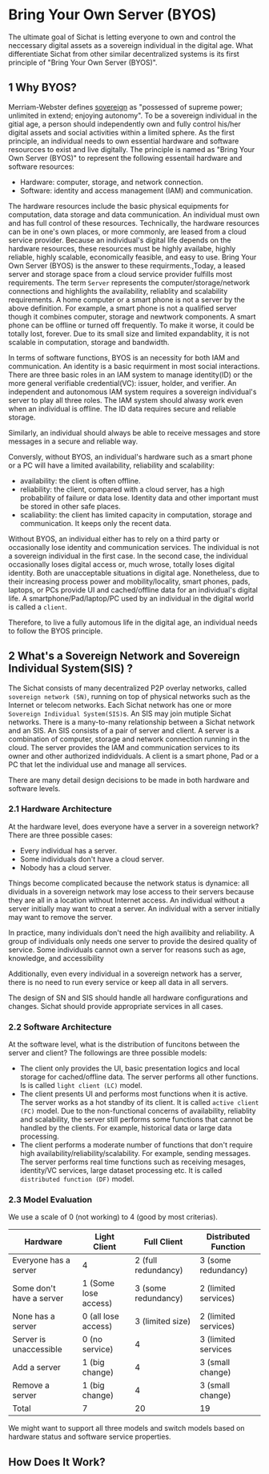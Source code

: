 # Bring Your Own Server (BYOS)

The ultimate goal of Sichat is letting everyone to own and control the neccessary digital assets as a sovereign individual in the digital age. What differentiate Sichat from other similar decentralized systems is its first principle of "Bring Your Own Server (BYOS)".

## 1 Why BYOS?

Merriam-Webster defines [sovereign](https://www.merriam-webster.com/dictionary/sovereign) as "possessed of supreme power; unlimited in extend; enjoying autonomy". To be a sovereign individual in the gitial age, a person should independently own and fully control his/her digital assets and social activities within a limited sphere. As the first principle, an individual needs to own essential hardware and software resourcces to exist and live digitally. The principle is named as "Bring Your Own Server (BYOS)" to represent the following essentail hardware and software resources:

- Hardware: computer, storage, and network connection.
- Software: identity and access management (IAM) and communication.

The hardware resources include the basic physical equipments for computation, data storage and data communication. An individual must own and has full control of these resources. Technically, the hardware resources can be in one's own places, or more commonly, are leased from a cloud service provider. Because an individual's digital life depends on the hardware resources, these resources must be highly availabe, highly reliable, highly scalable, economically feasible, and easy to use. Bring Your Own Server (BYOS) is the answer to these requirments.,Today, a leased server and storage space from a cloud service provider fulfills most requirements.  The term `Server` represents the computer/storage/network connections and highlights the availability, reliablity and scalability requirements. A home computer or a smart phone is not a server by the above definition. For example, a smart phone is not a qualified server though it combines computer, storage and newtwork components. A smart phone can be offline or turned off frequently. To make it worse, it could be totally lost, forever. Due to its small size and limited expandablity, it is not scalable in computation, storage and bandwidth.

In terms of software functions, BYOS is an necessity for both IAM and communication. An identity is a basic requirment in most social interactions. There are three basic roles in an IAM system to manage identity(ID) or the more general verifiable credential(VC): issuer, holder, and verifier. An independent and autonomous IAM system requires a sovereign individual's server to play all three roles. The IAM system should alwasy work even when an individual is offline. The ID data requires secure and reliable storage.

Similarly, an individual should always be able to receive messages and store messages in a secure and reliable way.

Conversly, without BYOS, an individual's hardware such as a smart phone or a PC will have a limited availability, reliability and scalability:

- availability: the client is often offline.
- reliability: the client, compared with a cloud server, has a high probability of failure or data lose. Identity data and other important must be stored in other safe places.
- scaliability: the client has limited capacity in computation, storage and communication. It keeps only the recent data.

Without BYOS, an individual either has to rely on a third party or occasionally lose identity and communication services. The individual is not a sovereign individual in the first case. In the second case, the individual occasionally loses digital access or, much wrose, totally loses digital identity. Both are unacceptable situations in digital age. Nonetheless, due to their increasing process power and mobility/locality, smart phones, pads, laptops, or PCs provide UI and cached/offline data for an individual's digital life. A smartphone/Pad/laptop/PC used by an individual in the digital world is called a `client`.

Therefore, to live a fully automous life in the digital age, an individual needs to follow the BYOS principle.

## 2 What's a Sovereign Network and Sovereign Individual System(SIS) ?

The Sichat consists of many decentralized P2P overlay networks, called `sovereign network (SN)`, running on top of physical networks such as the Internet or telecom networks. Each Sichat network has one or more `Sovereign Individual System(SIS)`s. An SIS may join mutiple Sichat networks. There is a many-to-many relationship between a Sichat network and an SIS. An SIS consists of a pair of server and client. A server is a combination of computer, storage and network connection running in the cloud. The server provides the IAM and communication services to its owner and other authorized indidviduals. A client is a smart phone, Pad or a PC that let the individual use and manage all services.

There are many detail design decisions to be made in both hardware and software levels.

### 2.1 Hardware Architecture

At the hardware level, does everyone have a server in a sovereign network? There are three possible cases:

- Every individual has a server.
- Some individuals don't have a cloud server.
- Nobody has a cloud server.

Things become complicated because the network status is dynamice: all dividuals in a sovereign network may lose access to their servers because they are all in a location without Internet access. An individual without a server initially may want to creat a server. An individual with a server initially may want to remove the server.

In practice, many individuals don't need the high availibity and reliability. A group of individuals only needs one server to provide the desired quality of service. Some individuals cannot own a server for reasons such as age, knowledge, and accessibility

Additionally, even every individual in a sovereign network has a server, there is no need to run every service or keep all data in all servers.

The design of SN and SIS should handle all hardware configurations and changes. Sichat should provide appropriate services in all cases.

### 2.2 Software Architecture

At the software level, what is the distribution of funcitons between the server and client? The followings are three possible models:

- The client only provides the UI, basic presentation logics and local storage for cached/offline data. The server performs all other functions. Is is called `light client (LC)` model.
- The client presents UI and performs most functions when it is active. The server works as a hot standby of its client. It is called `active client (FC)` model. Due to the non-functional concerns of availability, reliablity and scalability, the server still performs some functions that cannot be handled by the clients. For example, historical data or large data processing.
- The client performs a moderate number of functions that don't require high availability/reliability/scalability. For example, sending messages. The server performs real time functions such as receiving mesages, identity/VC services, large dataset processing etc. It is called `distributed function (DF)` model.

### 2.3 Model Evaluation

We use a scale of 0 (not working) to 4 (good by most criterias).

| Hardware | Light Client | Full Client | Distributed Function|
| --- | --- | --- | --- |
| Everyone has a server | 4 | 2 (full redundancy) | 3 (some redundancy) |
| Some don't have a server | 1 (Some lose access) | 3 (some redundancy) | 2 (limited services) |
| None has a server | 0 (all lose access) | 3 (limited size) | 2 (limited services) |
| Server is unaccessible | 0 (no service) | 4 | 3 (limited services |
| Add a server | 1 (big change) | 4 | 3 (small change) |
| Remove a server | 1 (big change) | 4 | 3 (small change) |
| Total | 7 | 20 | 19 |

We might want to support all three models and switch models based on hardware status and software service properties.

## How Does It Work?

